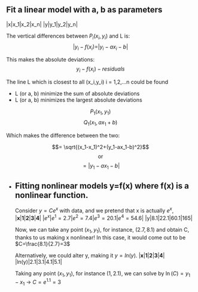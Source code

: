 ## Fit a linear model with a, b as parameters
|x|x_1|x_2|x_n|
|y|y_1|y_2|y_n|

The vertical differences between $P_i (x_i, y_i)$ and L is:
$$|y_i-f(x_i) = |y_i-ax_i-b|$$

This makes the absolute deviations:
$$y_i-f(x_i)-residuals$$

The line L which is closest to all (x_i,y_i) i = 1,2,...n could be found
* L (or a, b) minimize the sum of absolute deviations
* L (or a, b) minimizes the largest absolute deviations

$$P_1 (x_1, y_1)$$
$$Q_1 (x_1, ax_1+b)$$

Which makes the difference between the two:

$$= \sqrt{(x_1-x_1)^2+(y_1-ax_1-b)^2}$$
$$\text{or}$$
$$=|y_1-ax_1-b|$$
- ## Fitting nonlinear models y=f(x) where f(x) is a nonlinear function.
  Consider $y=Ce^x$ with data, and we pretend that x is actually $e^x$,
  |**x**|**1**|**2**|**3**|**4**|
  |$e^x$|$e^1=2.7$|$e^2=7.4$|$e^3=20.1$|$e^4=54.6$|
  |y|8.1|22.1|60.1|165|
  
  Now, we can take any point $(x_1,y_1)$, for instance, $(2.7, 8.1)$ and obtain C, thanks to us making x nonlinear! In this case, it would come out to be $C=\frac{8.1}{2.7}=3$
  
  
  Alternatively, we could alter y, making it $y = ln(y).$
  |**x**|**1**|**2**|**3**|**4**|
  |ln(y)|2.1|3.1|4.1|5.1|
  
  Taking any point $(x_1, y_1)$, for instance $(1,2.1)$, we can solve by $\ln(C)=y_1-x_1$ -> $C=e^{1.1}=3$